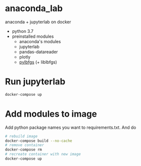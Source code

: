 # anaconda_lab
anaconda + jupyterlab on docker

- python 3.7
- preinstalled modules
    - anaconda's modules
    - jupyterlab
    - pandas-datareader
    - plotly
    - [pylbfgs](https://bitbucket.org/rtaylor/pylbfgs/src/master/) (+ liblbfgs) 


# Run jupyterlab
```bash
docker-compose up
```

# Add modules to image
Add python package names you want to requirements.txt.
And do
```bash
# rebuild image
docker-compose build --no-cache
# remove container
docker-compose rm
# recreate container with new image
docker-compose up
```
